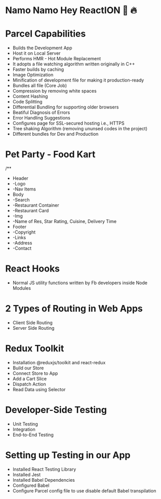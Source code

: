 #  Namo Namo Hey ReactION 🚀 🔥


# Parcel Capabilities
- Builds the Development App
- Host it on Local Server
- Performs HMR - Hot Module Replacement
- It adopts a file watching algorithm written originally in C++
- Faster builds by caching
- Image Optimization
- Minification of development file for making it production-ready
- Bundles all file (Core Job)
- Compression by removing white spaces
- Content Hashing
- Code Splitting
- Differential Bundling for supporting older browsers
- Beatiful Diagnosis of Errors
- Error Handling Suggestions
- Configures page for SSL-secured hosting i.e., HTTPS
- Tree shaking Algorithm (removing ununsed codes in the project)
- Different bundles for Dev and Production

# Pet Party - Food Kart  
/** 
* Header
* -Logo
* -Nav Items
* Body
* -Search
* -Restaurant Container
*   -Restaurant Card
*   -Img
*   -Name of Res, Star Rating, Cuisine, Delivery Time
* Footer
* -Copyright
* -Links
* -Address
* -Contact

# React Hooks
- Normal JS utility functions written by Fb developers inside Node Modules

# 2 Types of Routing in Web Apps
- Client Side Routing
- Server Side Routing 

# Redux Toolkit
- Installation @reduxjs/toolkit and react-redux
- Build our Store
- Connect Store to App
- Add a Cart Slice
- Dispatch Action
- Read Data using Selector    

# Developer-Side Testing
- Unit Testing
- Integration
- End-to-End Testing

# Setting up Testing in our App
- Installed React Testing Library
- Installed Jest
- Installed Babel Dependencies
- Configured Babel
- Configure Parcel config file to use disable default Babel transpilation
